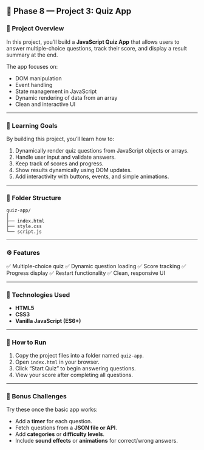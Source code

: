 ## 🧠 Phase 8 — Project 3: Quiz App

### 📝 Project Overview

In this project, you’ll build a **JavaScript Quiz App** that allows users to answer multiple-choice questions, track their score, and display a result summary at the end.

The app focuses on:

* DOM manipulation
* Event handling
* State management in JavaScript
* Dynamic rendering of data from an array
* Clean and interactive UI

---

### 🎯 Learning Goals

By building this project, you’ll learn how to:

1. Dynamically render quiz questions from JavaScript objects or arrays.
2. Handle user input and validate answers.
3. Keep track of scores and progress.
4. Show results dynamically using DOM updates.
5. Add interactivity with buttons, events, and simple animations.

---

### 🧱 Folder Structure

```
quiz-app/
│
├── index.html
├── style.css
└── script.js
```

---

### ⚙️ Features

✅ Multiple-choice quiz
✅ Dynamic question loading
✅ Score tracking
✅ Progress display
✅ Restart functionality
✅ Clean, responsive UI

---

### 🧩 Technologies Used

* **HTML5**
* **CSS3**
* **Vanilla JavaScript (ES6+)**

---

### 🚀 How to Run

1. Copy the project files into a folder named `quiz-app`.
2. Open `index.html` in your browser.
3. Click “Start Quiz” to begin answering questions.
4. View your score after completing all questions.

---

### 🧠 Bonus Challenges

Try these once the basic app works:

* Add a **timer** for each question.
* Fetch questions from a **JSON file or API**.
* Add **categories** or **difficulty levels**.
* Include **sound effects** or **animations** for correct/wrong answers.